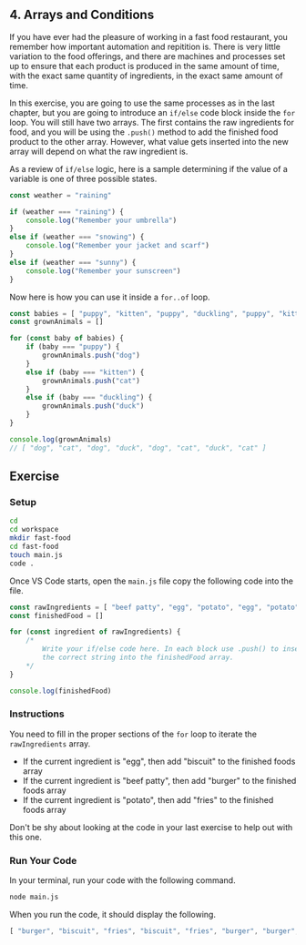 ## 4. Arrays and Conditions

If you have ever had the pleasure of working in a fast food restaurant, you remember how important automation and repitition is. There is very little variation to the food offerings, and there are machines and processes set up to ensure that each product is produced in the same amount of time, with the exact same quantity of ingredients, in the exact same amount of time.

In this exercise, you are going to use the same processes as in the last chapter, but you are going to introduce an `if/else` code block inside the `for` loop. You will still have two arrays. The first contains the raw ingredients for food, and you will be using the `.push()` method to add the finished food product to the other array. However, what value gets inserted into the new array will depend on what the raw ingredient is.

As a review of `if/else` logic, here is a sample determining if the value of a variable is one of three possible states.

```js
const weather = "raining"

if (weather === "raining") {
	console.log("Remember your umbrella")
}
else if (weather === "snowing") {
	console.log("Remember your jacket and scarf")
}
else if (weather === "sunny") {
	console.log("Remember your sunscreen")
}
```

Now here is how you can use it inside a `for..of` loop.

```js
const babies = [ "puppy", "kitten", "puppy", "duckling", "puppy", "kitten", "duckling", "kitten" ]
const grownAnimals = []

for (const baby of babies) {
	if (baby === "puppy") {
		grownAnimals.push("dog")
	}
	else if (baby === "kitten") {
		grownAnimals.push("cat")
	}
	else if (baby === "duckling") {
		grownAnimals.push("duck")
	}
}

console.log(grownAnimals)
// [ "dog", "cat", "dog", "duck", "dog", "cat", "duck", "cat" ]
```

## Exercise

### Setup

```sh
cd
cd workspace
mkdir fast-food
cd fast-food
touch main.js
code .
```

Once VS Code starts, open the `main.js` file copy the following code into the file.

```js
const rawIngredients = [ "beef patty", "egg", "potato", "egg", "potato", "beef patty", "beef patty", "potato" ]
const finishedFood = []

for (const ingredient of rawIngredients) {
	/*
		Write your if/else code here. In each block use .push() to insert
		the correct string into the finishedFood array.
	*/
}

console.log(finishedFood)
```

### Instructions

You need to fill in the proper sections of the `for` loop to iterate the `rawIngredients` array.

* If the current ingredient is "egg", then add "biscuit" to the finished foods array
* If the current ingredient is "beef patty", then add "burger" to the finished foods array
* If the current ingredient is "potato", then add "fries" to the finished foods array

Don't be shy about looking at the code in your last exercise to help out with this one.

### Run Your Code

In your terminal, run your code with the following command.

```sh
node main.js
```

When you run the code, it should display the following.

```js
[ "burger", "biscuit", "fries", "biscuit", "fries", "burger", "burger", "fries" ]
```

